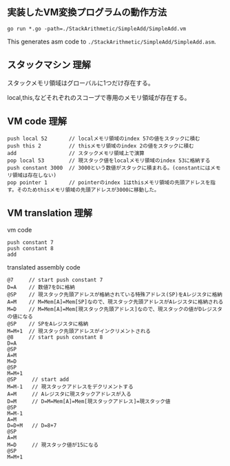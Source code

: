 ## 実装したVM変換プログラムの動作方法

```
go run *.go -path=./StackArithmetic/SimpleAdd/SimpleAdd.vm
```

This generates asm code to `./StackArithmetic/SimpleAdd/SimpleAdd.asm`.

## スタックマシン 理解

スタックメモリ領域はグローバルに1つだけ存在する。

local,this,などそれぞれのスコープで専用のメモリ領域が存在する。

## VM code 理解

```
push local 52       // localメモリ領域のindex 57の値をスタックに積む
push this 2         // thisメモリ領域のindex 2の値をスタックに積む
add                 // スタックメモリ領域上で演算
pop local 53        // 現スタック値をlocalメモリ領域のindex 53に格納する
push constant 3000  // 3000という数値がスタックに積まれる。(constantにはメモリ領域は存在しない)
pop pointer 1       // pointerのindex 1はthisメモリ領域の先頭アドレスを指す。そのためthisメモリ領域の先頭アドレスが3000に移動した。
```

## VM translation 理解

vm code

```
push constant 7
push constant 8
add
```

translated assembly code

```
@7     // start push constant 7
D=A    // 数値7をDに格納
@SP    // 現スタック先頭アドレスが格納されている特殊アドレス(SP)をAレジスタに格納
A=M    // M=Mem[A]=Mem[SP]なので、現スタック先頭アドレスがAレジスタに格納される
M=D    // M=Mem[A]=Mem[現スタック先頭アドレス]なので、現スタックの値がDレジスタの値になる
@SP    // SPをAレジスタに格納
M=M+1  // 現スタック先頭アドレスがインクリメントされる
@8     // start push constant 8
D=A
@SP
A=M
M=D
@SP
M=M+1
@SP     // start add
M=M-1   // 現スタックアドレスをデクリメントする
A=M     // Aレジスタに現スタックアドレスが入る
D=M     // D=M=Mem[A]=Mem[現スタックアドレス]=現スタック値
@SP
M=M-1
A=M
D=D+M   // D=8+7
@SP
A=M
M=D     // 現スタック値が15になる
@SP
M=M+1
```